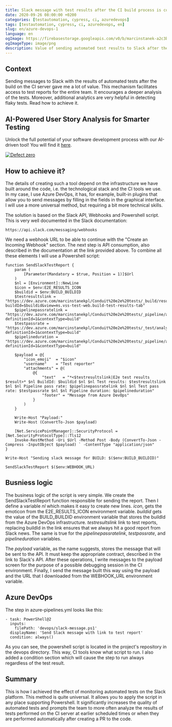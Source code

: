 ```yaml
---
title: Slack message with test results after the CI build process is complete
date: 2020-09-26 08:00:00 +0200
categories: [testautomation, cypress, ci, azuredevops]
tags: [testautomation, cypress, ci, azuredevops, en]
slug: en/azure-devops-1
language: en
ogImage: https://firebasestorage.googleapis.com/v0/b/marcinstanek-a2c3b.appspot.com/o/azure-devops-1%2Fazure-devops-1.png?alt=media&token=794b4f9e-d113-4b78-a514-9f72082fd643
ogImageType: image/png
description: Value of sending automated test results to Slack after the CI build process, outlining a technical solution using PowerShell, Webhooks, and the Slack API. This approach enhances the quality of automated tests and encourages team analysis of test results in various CI environments.
---
```


## Context

Sending messages to Slack with the results of automated tests after the build on the CI server gave me a lot of value. This mechanism facilitates access to test reports for the entire team. It encourages a deeper analysis of the tests. Moreover, additional analytics are very helpful in detecting flaky tests. Read how to achieve it.

## AI-Powered User Story Analysis for Smarter Testing

Unlock the full potential of your software development process with our AI-driven tool! You will find it [here](https://defectzero.com/).

[![Defect zero](https://firebasestorage.googleapis.com/v0/b/marcinstanek-a2c3b.appspot.com/o/defect%20zero%2Fdefect-zero-min.png?alt=media&token=6ca28446-47df-4391-a5a7-a5d8ca7bd0e5)](https://defectzero.com/)

## How to achieve it?
   
The details of creating such a tool depend on the infrastructure we have built around the code, i.e. the technological stack and the CI tools we use. In my case, I use Azure DevOps, it has, for example, built-in plugins that allow you to send messages by filling in the fields in the graphical interface. I will use a more universal method, but requiring a bit more technical skills.

The solution is based on the Slack API, Webhooks and Powershell script. This is very well documented in the Slack documentation:

    https://api.slack.com/messaging/webhooks

We need a webhook URL to be able to continue with the "Create an Incoming Webhook" section. The next step is API consumption, also described in the documentation at the link provided above. To combine all these elements I will use a Powershell script:

```
function SendSlackTestReport {
    param (    
        [Parameter(Mandatory = $true, Position = 1)]$Url
    )
    $nl = [Environment]::NewLine
    $icon = $env:E2E_RESULTS_ICON
    $buildid = $env:BUILD_BUILDID
    $testresultslink = "https://dev.azure.com/marcinstanekpl/Conduit%20e2e%20tests/_build/results?buildId=$buildid&view=ms.vss-test-web.build-test-results-tab"
    $pipelinepassratelink = "https://dev.azure.com/marcinstanekpl/Conduit%20e2e%20tests/_pipeline/analytics/stageawareoutcome?definitionId=1&contextType=build"
    $testpassrate = "https://dev.azure.com/marcinstanekpl/Conduit%20e2e%20tests/_test/analytics?definitionId=1&contextType=build"
    $pipelineduration = "https://dev.azure.com/marcinstanekpl/Conduit%20e2e%20tests/_pipeline/analytics/duration?definitionId=1&contextType=build"

    $payload = @{
        "icon_emoji"  = "$icon"	
        "username"    = "Test reporter"
        "attachments" = @(
            @{
                "text"   = "*<$testresultslink|E2e test results $result>* $nl BuildId: $buildid $nl $nl Test results: $testresultslink $nl $nl Pipeline pass rate: $pipelinepassratelink $nl $nl Test pass rate: $testpassrate $nl $nl Pipeline duration: $pipelineduration"
                "footer" = "Message from Azure DevOps"
            }
        )
    }

    Write-Host "Payload:"
    Write-Host (ConvertTo-Json $payload)

    [Net.ServicePointManager]::SecurityProtocol = [Net.SecurityProtocolType]::Tls12
    Invoke-RestMethod -Uri $Url -Method Post -Body (ConvertTo-Json -Compress -InputObject $payload) ` -ContentType "application/json"
}

Write-Host "Sending slack message for BUILD: $($env:BUILD_BUILDID)"

SendSlackTestReport $($env:WEBHOOK_URL)
```

## Busniess logic
   
The business logic of the script is very simple. We create the SendSlackTestReport function responsible for sending the report. Then I define a variable _nl_ which makes it easy to create new lines. _icon_, gets the emoticon from the E2E_RESULTS_ICON environment variable. _buildid_ gets the value of the BUILD_BUILDID environment variable that stores the buildId from the Azure DevOps infrastructure. _testresultslink_ link to test reports, replacing buildId in the link ensures that we always hit a good report from Slack news. The same is true for the _pipelinepassratelink_, _testpassrate_, and _pipelineduration_ variables.
   
The _payload_ variable, as the name suggests, stores the message that will be sent to the API. It must keep the appropriate contract, described in the link to Slack's API. After these operations, I write messages to the payload screen for the purpose of a possible debugging session in the CI environment. Finally, I send the message built this way using the payload and the URL that I downloaded from the WEBHOOK_URL environment variable.

## Azure DevOps

The step in azure-pipelines.yml looks like this:

```
- task: PowerShell@2
  inputs:
    filePath: 'devops/slack-message.ps1'
  displayName: 'Send Slack message with link to test report' 
  condition: always()
```

As you can see, the powershell script is located in the project's repository in the devops directory. This way, CI tools know what script to run. I also added a condition section which will cause the step to run always regardless of the test result.

## Summary

This is how I achieved the effect of monitoring automated tests on the Slack platform. This method is quite universal. It allows you to apply the script in any place supporting Powershell. It significantly increases the quality of automated tests and prompts the team to more often analyze the results of tests performed on the CI server at earlier scheduled times or when they are performed automatically after creating a PR to the code.

